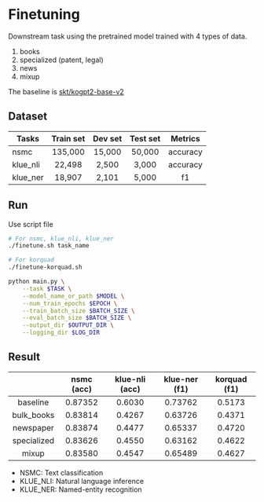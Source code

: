 # Finetuning

Downstream task using the pretrained model trained with 4 types of data.
1. books
2. specialized (patent, legal)
3. news
4. mixup

The baseline is [skt/kogpt2-base-v2](https://github.com/SKT-AI/KoGPT2)

## Dataset

| Tasks        | Train set | Dev set    | Test set | Metrics  |
|--------------|:---------:|:----------:|:--------:|:--------:|
| nsmc         | 135,000   | 15,000     | 50,000   | accuracy |
| klue_nli     | 22,498    | 2,500      | 3,000    | accuracy |
| klue_ner     | 18,907    | 2,101      | 5,000    | f1       |

## Run

Use script file
```sh
# For nsmc, klue_nli, klue_ner
./finetune.sh task_name 
```
```bash
# For korquad
./finetune-korquad.sh
```

```sh
python main.py \
    --task $TASK \
    --model_name_or_path $MODEL \
    --num_train_epochs $EPOCH \
    --train_batch_size $BATCH_SIZE \
    --eval_batch_size $BATCH_SIZE \
    --output_dir $OUTPUT_DIR \
    --logging_dir $LOG_DIR
```

## Result

|               | nsmc (acc) | klue-nli (acc) | klue-ner (f1) | korquad (f1) |
|:-------------:|:----------:|:--------------:|:-------------:|:-------------:
|    baseline   |  0.87352   |     0.6030     |    0.73762    | 0.5173       |
|   bulk_books  |  0.83814   |     0.4267     |    0.63726    | 0.4371       |
|   newspaper   |  0.83874   |     0.4477     |    0.65337    | 0.4720       |
|  specialized  |  0.83626   |     0.4550     |    0.63162    | 0.4622       |
|     mixup     |  0.83580   |     0.4547     |    0.65489    | 0.4627       |

- NSMC: Text classification
- KLUE_NLI: Natural language inference
- KLUE_NER: Named-entity recognition
